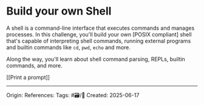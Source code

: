 # Build your own Shell
A shell is a command-line interface that executes commands and manages processes. In this challenge, you'll build your own [POSIX compliant] shell that's capable of interpreting shell commands, running external programs and builtin commands like `cd`, `pwd`, `echo` and more.

Along the way, you'll learn about shell command parsing, REPLs, builtin commands, and more.

[[Print a prompt]]

---
Origin:
References:
Tags: #🗃/🌻
Created: 2025-06-17
